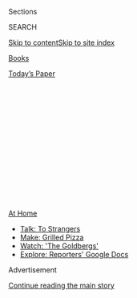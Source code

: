 <div id="app">

<div>

<div>

<div>

<div class="NYTAppHideMasthead css-1q2w90k e1suatyy0">

<div class="section css-ui9rw0 e1suatyy2">

<div class="css-eph4ug er09x8g0">

<div class="css-6n7j50">

</div>

<span class="css-1dv1kvn">Sections</span>

<div class="css-10488qs">

<span class="css-1dv1kvn">SEARCH</span>

</div>

[Skip to content](#site-content)[Skip to site
index](#site-index)

</div>

<div id="masthead-section-label" class="css-1wr3we4 eaxe0e00">

[Books](https://www.nytimes.com/section/books)

</div>

<div class="css-10698na e1huz5gh0">

</div>

</div>

<div id="masthead-bar-one" class="section hasLinks css-15hmgas e1csuq9d3">

<div class="css-uqyvli e1csuq9d0">

</div>

<div class="css-1uqjmks e1csuq9d1">

</div>

<div class="css-9e9ivx">

[](https://myaccount.nytimes.com/auth/login?response_type=cookie&client_id=vi)

</div>

<div class="css-1bvtpon e1csuq9d2">

[Today’s
Paper](https://www.nytimes.com/section/todayspaper)

</div>

</div>

</div>

</div>

<div data-aria-hidden="false">

<div id="site-content" data-role="main">

<div>

<div class="css-1aor85t" style="opacity:0.000000001;z-index:-1;visibility:hidden">

<div class="css-1hqnpie">

<div class="css-epjblv">

<span class="css-17xtcya">[Books](/section/books)</span><span class="css-x15j1o">|</span><span class="css-fwqvlz">‘Memorial
Drive’ Powerfully Recalls a Southern Childhood and a Mother’s
Murder</span>

</div>

<div class="css-k008qs">

<div class="css-1iwv8en">

<span class="css-18z7m18"></span>

<div>

</div>

</div>

<span class="css-1n6z4y">https://nyti.ms/3jG8v1r</span>

<div class="css-1705lsu">

<div class="css-4xjgmj">

<div class="css-4skfbu" data-role="toolbar" data-aria-label="Social Media Share buttons, Save button, and Comments Panel with current comment count" data-testid="share-tools">

  - 
  - 
  - 
  - 
    
    <div class="css-6n7j50">
    
    </div>

  - 

</div>

</div>

</div>

</div>

</div>

</div>

<div id="NYT_TOP_BANNER_REGION" class="css-13pd83m">

<div>

<div id="maps-athome-menu" class="section interactive-content interactive-size-medium css-1edisqu">

<div class="css-17ih8de interactive-body">

<div class="at-home-nav__innerContainer">

<div class="at-home-nav__title">

[At
Home](https://www.nytimes.com/spotlight/at-home?action=click&pgtype=Article&state=default&region=TOP_BANNER&context=at_home_menu)

</div>

  - [Talk: To
    Strangers](https://www.nytimes.com/2020/08/03/well/family/the-benefits-of-talking-to-strangers.html?action=click&pgtype=Article&state=default&region=TOP_BANNER&context=at_home_menu)
  - [Make: Grilled
    Pizza](https://www.nytimes.com/2020/08/01/at-home/coronavirus-make-pizza-on-a-grill.html?action=click&pgtype=Article&state=default&region=TOP_BANNER&context=at_home_menu)
  - [Watch: 'The
    Goldbergs'](https://www.nytimes.com/2020/07/31/arts/television/goldbergs-abc-stream.html?action=click&pgtype=Article&state=default&region=TOP_BANNER&context=at_home_menu)
  - [Explore: Reporters' Google
    Docs](https://www.nytimes.com/interactive/2020/at-home/even-more-reporters-editors-diaries-lists-recommendations.html?action=click&pgtype=Article&state=default&region=TOP_BANNER&context=at_home_menu)

</div>

</div>

</div>

</div>

</div>

<div id="top-wrapper" class="css-1sy8kpn">

<div id="top-slug" class="css-l9onyx">

Advertisement

</div>

[Continue reading the main
story](#after-top)

<div class="ad top-wrapper" style="text-align:center;height:100%;display:block;min-height:250px">

<div id="top" class="place-ad" data-position="top" data-size-key="top">

</div>

</div>

<div id="after-top">

</div>

</div>

<div id="sponsor-wrapper" class="css-1hyfx7x">

<div id="sponsor-slug" class="css-19vbshk">

Supported by

</div>

[Continue reading the main
story](#after-sponsor)

<div id="sponsor" class="ad sponsor-wrapper" style="text-align:center;height:100%;display:block">

</div>

<div id="after-sponsor">

</div>

</div>

[Books of The
Times](/column/books-of-the-times "Books of The Times")

<div class="css-9u9xp4 ehdk2mb0">

# ‘Memorial Drive’ Powerfully Recalls a Southern Childhood and a Mother’s Murder

</div>

<div class="css-xt80pu e12qa4dv0">

<div class="css-18e8msd">

<div class="css-vp77d3 epjyd6m0">

<div class="css-1baulvz">

By [<span class="css-1baulvz last-byline" itemprop="name">Dwight
Garner</span>](https://www.nytimes.com/by/dwight-garner)

</div>

</div>

  - 
    
    <div class="css-ld3wwf e16638kd2">
    
    July 27,
    2020
    
    </div>

  - 
    
    <div class="css-4xjgmj">
    
    <div class="css-d8bdto" data-role="toolbar" data-aria-label="Social Media Share buttons, Save button, and Comments Panel with current comment count" data-testid="share-tools">
    
      - 
      - 
      - 
      - 
        
        <div class="css-6n7j50">
        
        </div>
    
      - 
    
    </div>
    
    </div>

</div>

</div>

<div class="css-79elbk" data-testid="photoviewer-wrapper">

<div class="css-z3e15g" data-testid="photoviewer-wrapper-hidden">

</div>

<div class="css-1a48zt4 ehw59r15" data-testid="photoviewer-children">

![<span class="css-cnj6d5 e1z0qqy90" itemprop="copyrightHolder"><span class="css-1ly73wi e1tej78p0">Credit...</span><span><span>.</span></span></span>](https://static01.nyt.com/images/2020/07/28/books/27BOOKTRETHEWEY1/27BOOKTRETHEWEY1-articleLarge.png?quality=75&auto=webp&disable=upscale)

</div>

</div>

<div class="css-170u9t6">

<div class="css-u7fh8e">

<div class="css-79elbk">

Buy Book<span data-aria-hidden="true">
    ▾</span>

  - [Amazon](https://www.amazon.com/gp/search?index=books&tag=NYTBSREV-20&field-keywords=Memorial+Drive+Natasha+Trethewey)
  - [Apple
    Books](https://du-gae-books-dot-nyt-du-prd.appspot.com/buy?title=Memorial+Drive&author=Natasha+Trethewey)
  - [Barnes and
    Noble](https://www.anrdoezrs.net/click-7990613-11819508?url=https%3A%2F%2Fwww.barnesandnoble.com%2Fw%2F%3Fean%3D9780062248572)
  - [Books-A-Million](https://www.anrdoezrs.net/click-7990613-35140?url=https%3A%2F%2Fwww.booksamillion.com%2Fp%2FMemorial%2BDrive%2FNatasha%2BTrethewey%2F9780062248572)
  - [Bookshop](https://bookshop.org/a/3546/9780062248572)
  - [Indiebound](https://www.indiebound.org/book/9780062248572?aff=NYT)

</div>

When you purchase an independently reviewed book through our site, we
earn an affiliate
commission.

</div>

</div>

<div class="section meteredContent css-1r7ky0e" name="articleBody" itemprop="articleBody">

<div class="css-1fanzo5 StoryBodyCompanionColumn">

<div class="css-53u6y8">

The poet Natasha Trethewey was born in Mississippi and grew up there and
in Atlanta. She became accustomed, she writes in her new memoir,
“Memorial Drive,” to the “hair rising on the back of my neck when I’d
hear a certain kind of Southern accent, a tensing in my spine when I’d
see the Confederate flag or the gun rack on a truck following us too
closely down the road.”

Trethewey won a Pulitzer Prize in 2007 for her collection “Native
Guard,” and she served two terms as poet laureate. Some of her
[dexterous
poetry](https://www.nytimes.com/2018/11/13/books/review-monument-natasha-trethewey.html)
touches on the autobiographical details of her life, and she is the
author of a previous memoir, “Beyond Katrina: A Meditation on the
Mississippi Gulf Coast.”

Nothing she has written drills down into her past, and her family’s, as
powerfully as “Memorial Drive.” It is a controlled burn of chaos and
intellection; it is a memoir that will really lay you out.

“Memorial Drive” is about the murder of her mother, Gwendolyn, who was
40, by Gwendolyn’s second husband, a troubled Vietnam veteran named
Joel. The author was 19. She was led from a dorm room to the crime
scene, where she was filmed entering by a local news crew.

</div>

</div>

<div class="css-1fanzo5 StoryBodyCompanionColumn">

<div class="css-53u6y8">

*\[ This book was one of our most anticipated titles of July.* [*See the
full
list*](https://www.nytimes.com/2020/06/24/books/new-july-books.html)*.
\]*

The murder of Trethewey’s mother followed months of beatings and threats
by Joel. Gwendolyn and Natasha escaped to hotels and shelters. It is
among this book’s ironies that Gwendolyn had a master’s in social work,
and made more money than the shelter employees. “Maybe you can help me
get a job,” one of the workers said to her.

This is a book with a slow, steady build. This is restraint in service
to release. Among its first scenes is that of the author’s birth in
Gulfport, Miss., in 1966. Her father was a white man, a future academic
born in Nova Scotia. The author was thus, she writes, “a child of
miscegenation, an interracial marriage still illegal in Mississippi and
in as many as 20 other states.”

Trethewey was born on the hundredth anniversary of Confederate Memorial
Day, which paid homage to the Lost Cause. As her mother made the trip to
Gulfport Memorial Hospital, the author writes, she could not help but
witness “the barrage of rebel flags lining the streets: private
citizens, lawmakers, Klansmen (often one and the same) raising them in
Gulfport and small towns all across Mississippi.”

When Trethewey was young and out with her parents, she grew used to
hostility. This often crossed the line into intimidation. Men followed
them out of shops. There was the “stream of headlights searching the
front windows of the house at night” and “sexually charged calls from
white men driving by in broad daylight.” The Klan burned a cross in the
family’s driveway.

</div>

</div>

<div class="css-1fanzo5 StoryBodyCompanionColumn">

<div class="css-53u6y8">

After her divorce from the author’s father, who had grown distant while
finishing his studies in New Orleans, Gwendolyn moved with Natasha to
Atlanta, hoping for a better
life.

<div class="css-79elbk" data-testid="photoviewer-wrapper">

<div class="css-z3e15g" data-testid="photoviewer-wrapper-hidden">

</div>

<div class="css-1a48zt4 ehw59r15" data-testid="photoviewer-children">

<div class="css-zgakxe erfvjey0">

<span class="css-1ly73wi e1tej78p0">Image</span>

<div class="css-zjzyr8">

<div data-testid="lazyimage-container" style="height:570.9777777777778px">

</div>

</div>

</div>

<span class="css-16f3y1r e13ogyst0" data-aria-hidden="true">The poet
Natasha Trethewey, whose new memoir is “Memorial
Drive.”</span><span class="css-cnj6d5 e1z0qqy90" itemprop="copyrightHolder"><span class="css-1ly73wi e1tej78p0">Credit...</span><span>Nancy
Crampton</span></span>

</div>

</div>

This memoir has eddies of joy and celebration. Trethewey writes
memorably about the music Gwendolyn loved. She describes a photograph of
her mother and Joel in which they “look like performers in a 1970s soul
band, bell-bottoms and Afros, both of them posed with one hand on the
stair railing and one foot trailing behind on the step as if they are
walking in unison down the stairs.”

They’re both dressed in white, she adds, “like Al Green on the album
cover propped up against the wall.”

By its midpoint, “Memorial Drive” is merely a quite good memoir. The
book’s second half, like the wall of a hurricane after the eye calmly
passes over, is the destructor.

The second half, unexpectedly, dumps a bag of harrowing receipts on the
table. Thanks to a police officer who had been the first on the scene,
Trethewey has access to transcripts of her mother’s police statements
before her murder; transcripts of telephone calls with Joel that
Gwendolyn taped, in hopes of getting an arrest warrant; and a short
journal her mother kept.

Trethewey dispenses this material to powerful effect. Some readers will
be put in mind of Norman Mailer’s epic [“The Executioner’s
Song,”](https://archive.nytimes.com/www.nytimes.com/books/97/05/04/reviews/mailer-song.html)
about the surreal events surrounding the execution of the convicted
killer Gary Gilmore in Utah in the 1970s.

On the telephone recordings, Gwendolyn hangs on as Joel says things
like: “You created this monster inside of me. It’s your baby, it’s
yours”; “I have embedded these things in my head that only you can
take out”; “Gwen, you forgot I spent two years in Vietnam. I can explode
anything”; “I’m gonna come out there and I’m gonna shoot a round through
the window, OK. All right?”

</div>

</div>

<div class="css-1fanzo5 StoryBodyCompanionColumn">

<div class="css-53u6y8">

Gwendolyn did get an arrest warrant. Joel killed her after a cop left
his post before his shift was up. One of the bullets went through her
raised right hand and into her head. “Memorial Drive” closes like a door
sucked shut by the wind.

Among this memoir’s themes is the development of the author’s
sensibility, her solitude of spirit. She is honest about what she
remembers and what she does not.

“If you had told me early on how much of my life I would lose to
forgetting — most of those years when my mother was still alive — maybe
I’d have begun then trying to save as much as I could.” She had to
jettison a lot, she writes, “out of a kind of necessity.”

Even though you intuit what is coming, the moment you learn of
Gwendolyn’s death is as stunning as the moment when Anna Magnani is
shot in the street in Roberto Rossellini’s “Rome, Open City.”

Rita Dove said this about memory in a poem called “Primer for the
Nuclear Age”:

> if you’ve  
> got a heart at all, someday  
> it will kill you.

</div>

</div>

</div>

<div>

</div>

<div>

</div>

<div>

</div>

<div>

<div id="bottom-wrapper" class="css-1ede5it">

<div id="bottom-slug" class="css-l9onyx">

Advertisement

</div>

[Continue reading the main
story](#after-bottom)

<div id="bottom" class="ad bottom-wrapper" style="text-align:center;height:100%;display:block;min-height:90px">

</div>

<div id="after-bottom">

</div>

</div>

</div>

</div>

</div>

## Site Index

<div>

</div>

## Site Information Navigation

  - [© <span>2020</span> <span>The New York Times
    Company</span>](https://help.nytimes.com/hc/en-us/articles/115014792127-Copyright-notice)

<!-- end list -->

  - [NYTCo](https://www.nytco.com/)
  - [Contact
    Us](https://help.nytimes.com/hc/en-us/articles/115015385887-Contact-Us)
  - [Work with us](https://www.nytco.com/careers/)
  - [Advertise](https://nytmediakit.com/)
  - [T Brand Studio](http://www.tbrandstudio.com/)
  - [Your Ad
    Choices](https://www.nytimes.com/privacy/cookie-policy#how-do-i-manage-trackers)
  - [Privacy](https://www.nytimes.com/privacy)
  - [Terms of
    Service](https://help.nytimes.com/hc/en-us/articles/115014893428-Terms-of-service)
  - [Terms of
    Sale](https://help.nytimes.com/hc/en-us/articles/115014893968-Terms-of-sale)
  - [Site
    Map](https://spiderbites.nytimes.com)
  - [Help](https://help.nytimes.com/hc/en-us)
  - [Subscriptions](https://www.nytimes.com/subscription?campaignId=37WXW)

</div>

</div>

</div>

</div>
